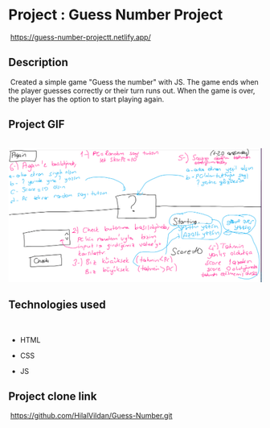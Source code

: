 # Project : Guess Number Project
​
https://guess-number-projectt.netlify.app/

## Description
​
Created a simple game "Guess the number" with JS. The game ends when the player guesses correctly or their turn runs out. When the game is over, the player has the option to start playing again.
​
## Project GIF
​
![proje image](/img/guessNumber.png)

## Technologies used
​
- HTML
​
- CSS

- JS


## Project clone link
​
https://github.com/HilalVildan/Guess-Number.git